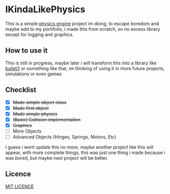 # IKindaLikePhysics
This is a simple [physics engine](https://en.wikipedia.org/wiki/Physics_engine) project im doing, to escape boredom and maybe add to my portifolio, i made this from scratch, so no excess library except for logging and graphics.

## How to use it
This is still in progress, maybe later i will transform this into a library like [bullet3](https://github.com/bulletphysics/bullet3) or something like that, im thinking of using it in more future projects, simulations or even games

## Checklist
- [x] <strike>Made simple object class</strike>
- [x] <strike>Made first object</strike>
- [x] <strike>Made simple physics</strike>
- [x] <strike>(Basic) Collision implementation</strike>
- [x] <strike>Graphics</strike>
- [ ] More Objects
- [ ] Advanced Objects (Hinges, Springs, Motors, Etc)

I guess i wont update this no more, maybe another project like this will appear, with more complete things, this was just one thing i made because i was bored, but maybe next project will be better.

## Licence
[MIT LICENCE](LICENCE)